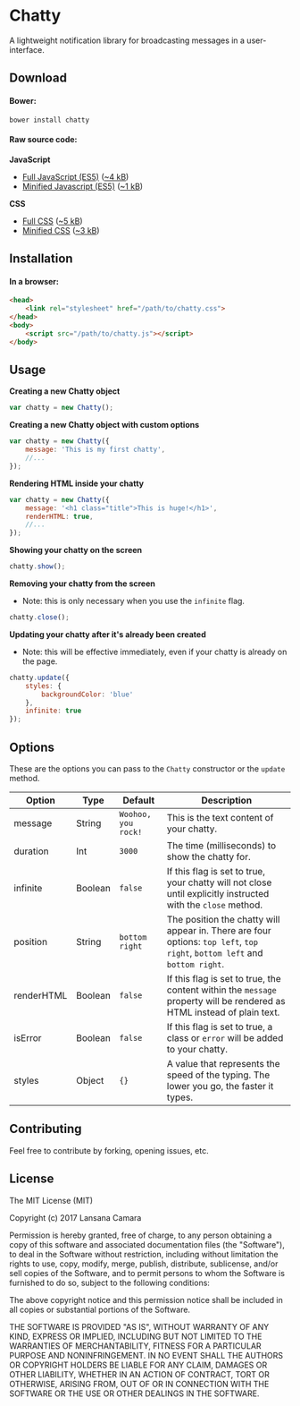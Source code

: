 # Chatty

A lightweight notification library for broadcasting messages in a user-interface.

## Download

#### Bower:

`bower install chatty`

#### Raw source code:

**JavaScript**

- [Full JavaScript (ES5)](https://raw.githubusercontent.com/lansana/chatty/master/dist/js/chatty.js) ([~4 kB](https://raw.githubusercontent.com/lansana/chatty/master/dist/js/chatty.js))
- [Minified Javascript (ES5)](https://raw.githubusercontent.com/lansana/chatty/master/dist/js/chatty.min.js) ([~1 kB](https://raw.githubusercontent.com/lansana/chatty/master/dist/js/chatty.min.js))

**CSS**

- [Full CSS](https://raw.githubusercontent.com/lansana/chatty/master/dist/css/chatty.css) ([~5 kB](https://raw.githubusercontent.com/lansana/chatty/master/dist/css/chatty.css))
- [Minified CSS](https://raw.githubusercontent.com/lansana/chatty/master/dist/css/chatty.min.css) ([~3 kB](https://raw.githubusercontent.com/lansana/chatty/master/dist/css/chatty.min.css))

## Installation

#### In a browser:

```html
<head>
    <link rel="stylesheet" href="/path/to/chatty.css">
</head>
<body>
    <script src="/path/to/chatty.js"></script>
</body>
```

## Usage

**Creating a new Chatty object**

```js
var chatty = new Chatty();
```

**Creating a new Chatty object with custom options**
```js
var chatty = new Chatty({
    message: 'This is my first chatty',
    //...
});
```

**Rendering HTML inside your chatty**
```js
var chatty = new Chatty({
    message: '<h1 class="title">This is huge!</h1>',
    renderHTML: true,
    //...
});
```

**Showing your chatty on the screen**
```js
chatty.show();
```

**Removing your chatty from the screen**
- Note: this is only necessary when you use the `infinite` flag.
```js
chatty.close();
```

**Updating your chatty after it's already been created**
- Note: this will be effective immediately, even if your chatty is already on the page.
```js
chatty.update({
    styles: {
        backgroundColor: 'blue'
    },
    infinite: true
});
```

## Options

These are the options you can pass to the `Chatty` constructor or the `update` method.

Option | Type | Default | Description
-------|------|---------|------------
message | String | `Woohoo, you rock!` | This is the text content of your chatty.
duration | Int | `3000` | The time (milliseconds) to show the chatty for.
infinite | Boolean | `false` | If this flag is set to true, your chatty will not close until explicitly instructed with the `close` method.
position | String | `bottom right` | The position the chatty will appear in. There are four options: `top left`, `top right`, `bottom left` and `bottom right`.
renderHTML | Boolean | `false` | If this flag is set to true, the content within the `message` property will be rendered as HTML instead of plain text.
isError | Boolean | `false` | If this flag is set to true, a class or `error` will be added to your chatty.
styles | Object | `{}` | A value that represents the speed of the typing. The lower you go, the faster it types.

## Contributing

Feel free to contribute by forking, opening issues, etc.

## License

The MIT License (MIT)

Copyright (c) 2017 Lansana Camara

Permission is hereby granted, free of charge, to any person obtaining a copy of this software and associated documentation files (the "Software"), to deal in the Software without restriction, including without limitation the rights to use, copy, modify, merge, publish, distribute, sublicense, and/or sell copies of the Software, and to permit persons to whom the Software is furnished to do so, subject to the following conditions:

The above copyright notice and this permission notice shall be included in all copies or substantial portions of the Software.

THE SOFTWARE IS PROVIDED "AS IS", WITHOUT WARRANTY OF ANY KIND, EXPRESS OR IMPLIED, INCLUDING BUT NOT LIMITED TO THE WARRANTIES OF MERCHANTABILITY, FITNESS FOR A PARTICULAR PURPOSE AND NONINFRINGEMENT. IN NO EVENT SHALL THE AUTHORS OR COPYRIGHT HOLDERS BE LIABLE FOR ANY CLAIM, DAMAGES OR OTHER LIABILITY, WHETHER IN AN ACTION OF CONTRACT, TORT OR OTHERWISE, ARISING FROM, OUT OF OR IN CONNECTION WITH THE SOFTWARE OR THE USE OR OTHER DEALINGS IN THE SOFTWARE.